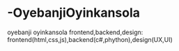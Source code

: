 # -OyebanjiOyinkansola
oyebanji oyinkansola
frontend,backend,design:
frontend(html,css,js),backend(c#,phython),design(UX,UI)
